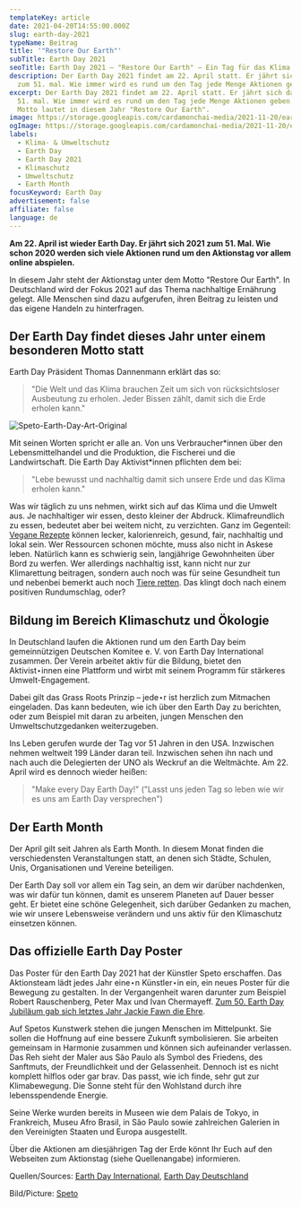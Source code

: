 ```yaml
---
templateKey: article
date: 2021-04-20T14:55:00.000Z
slug: earth-day-2021
typeName: Beitrag
title: '"Restore Our Earth"'
subTitle: Earth Day 2021
seoTitle: Earth Day 2021 – "Restore Our Earth" – Ein Tag für das Klima
description: Der Earth Day 2021 findet am 22. April statt. Er jährt sich damit
  zum 51. mal. Wie immer wird es rund um den Tag jede Menge Aktionen geben.
excerpt: Der Earth Day 2021 findet am 22. April statt. Er jährt sich damit zum
  51. mal. Wie immer wird es rund um den Tag jede Menge Aktionen geben. Das
  Motto lautet in diesem Jahr "Restore Our Earth".
image: https://storage.googleapis.com/cardamonchai-media/2021-11-20/earth-day-2021-jpg-imagine-7898b8_9e564e_1024_768/640.webp
ogImage: https://storage.googleapis.com/cardamonchai-media/2021-11-20/earth-day-2021-fb-jpg-imagine-7898b8_9a5047_1200_628/640.webp
labels:
  - Klima- & Umweltschutz
  - Earth Day
  - Earth Day 2021
  - Klimaschutz
  - Umweltschutz
  - Earth Month
focusKeyword: Earth Day
advertisement: false
affiliate: false
language: de
---
```


**Am 22. April ist wieder Earth Day. Er jährt sich 2021 zum 51. Mal. Wie schon 2020 werden sich viele Aktionen rund um den Aktionstag vor allem online abspielen.**

In diesem Jahr steht der Aktionstag unter dem Motto "Restore Our Earth". In Deutschland wird der Fokus 2021 auf das Thema nachhaltige Ernährung gelegt. Alle Menschen sind dazu aufgerufen, ihren Beitrag zu leisten und das eigene Handeln zu hinterfragen.

## Der Earth Day findet dieses Jahr unter einem besonderen Motto statt

Earth Day Präsident Thomas Dannenmann erklärt das so:

> "Die Welt und das Klima brauchen Zeit um sich von rücksichtsloser Ausbeutung zu erholen. Jeder Bissen zählt, damit sich die Erde erholen kann."

![Speto-Earth-Day-Art-Original](https://storage.googleapis.com/cardamonchai-media/2021-11-20/speto-earth-day-art-original-1-jpg-imagine-7898b8_8b6b6f_774_1024/640.webp 'Original Earth Day Art © Speto (Link below)')

Mit seinen Worten spricht er alle an. Von uns Verbraucher\*innen über den Lebensmittelhandel und die Produktion, die Fischerei und die Landwirtschaft. Die Earth Day Aktivist\*innen pflichten dem bei:

> "Lebe bewusst und nachhaltig damit sich unsere Erde und das Klima erholen kann."

Was wir täglich zu uns nehmen, wirkt sich auf das Klima und die Umwelt aus. Je nachhaltiger wir essen, desto kleiner der Abdruck. Klimafreundlich zu essen, bedeutet aber bei weitem nicht, zu verzichten. Ganz im Gegenteil: [Vegane Rezepte](/tag/vegane-rezepte/) können lecker, kalorienreich, gesund, fair, nachhaltig und lokal sein. Wer Ressourcen schonen möchte, muss also nicht in Askese leben. Natürlich kann es schwierig sein, langjährige Gewohnheiten über Bord zu werfen. Wer allerdings nachhaltig isst, kann nicht nur zur Klimarettung beitragen, sondern auch noch was für seine Gesundheit tun und nebenbei bemerkt auch noch [Tiere retten](/tag/vegan/tierrechte/). Das klingt doch nach einem positiven Rundumschlag, oder?

## Bildung im Bereich Klimaschutz und Ökologie

In Deutschland laufen die Aktionen rund um den Earth Day beim gemeinnützigen Deutschen Komitee e. V. von Earth Day International zusammen. Der Verein arbeitet aktiv für die Bildung, bietet den Aktivist⋆innen eine Plattform und wirbt mit seinem Programm für stärkeres Umwelt-Engagement.

Dabei gilt das Grass Roots Prinzip – jede⋆r ist herzlich zum Mitmachen eingeladen. Das kann bedeuten, wie ich über den Earth Day zu berichten, oder zum Beispiel mit daran zu arbeiten, jungen Menschen den Umweltschutzgedanken weiterzugeben.

Ins Leben gerufen wurde der Tag vor 51 Jahren in den USA. Inzwischen nehmen weltweit 199 Länder daran teil. Inzwischen sehen ihn nach und nach auch die Delegierten der UNO als Weckruf an die Weltmächte. Am 22. April wird es dennoch wieder heißen:

> "Make every Day Earth Day!" ("Lasst uns jeden Tag so leben wie wir es uns am Earth Day versprechen")

## Der Earth Month

Der April gilt seit Jahren als Earth Month. In diesem Monat finden die verschiedensten Veranstaltungen statt, an denen sich Städte, Schulen, Unis, Organisationen und Vereine beteiligen.

Der Earth Day soll vor allem ein Tag sein, an dem wir darüber nachdenken, was wir dafür tun können, damit es unserem Planeten auf Dauer besser geht. Er bietet eine schöne Gelegenheit, sich darüber Gedanken zu machen, wie wir unsere Lebensweise verändern und uns aktiv für den Klimaschutz einsetzen können.

## Das offizielle Earth Day Poster

Das Poster für den Earth Day 2021 hat der Künstler Speto erschaffen. Das Aktionsteam lädt jedes Jahr eine⋆n Künstler⋆in ein, ein neues Poster für die Bewegung zu gestalten. In der Vergangenheit waren darunter zum Beispiel Robert Rauschenberg, Peter Max und Ivan Chermayeff. [Zum 50. Earth Day Jubiläum gab sich letztes Jahr Jackie Fawn die Ehre](/2020/04/50-jahre-earth-day/).

Auf Spetos Kunstwerk stehen die jungen Menschen im Mittelpunkt. Sie sollen die Hoffnung auf eine bessere Zukunft symbolisieren. Sie arbeiten gemeinsam in Harmonie zusammen und können sich aufeinander verlassen. Das Reh sieht der Maler aus São Paulo als Symbol des Friedens, des Sanftmuts, der Freundlichkeit und der Gelassenheit. Dennoch ist es nicht komplett hilflos oder gar brav. Das passt, wie ich finde, sehr gut zur Klimabewegung. Die Sonne steht für den Wohlstand durch ihre lebensspendende Energie.

Seine Werke wurden bereits in Museen wie dem Palais de Tokyo, in Frankreich, Museu Afro Brasil, in São Paulo sowie zahlreichen Galerien in den Vereinigten Staaten und Europa ausgestellt.

Über die Aktionen am diesjährigen Tag der Erde könnt Ihr Euch auf den Webseiten zum Aktionstag (siehe Quellenangabe) informieren.

Quellen/Sources: [Earth Day International](https://www.earthday.org/earth-day-2021/), [Earth Day Deutschland](https://www.earthday.de/)

Bild/Picture: [Speto](http://www.speto.com.br/about)
